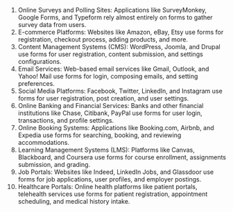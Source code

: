 1. Online Surveys and Polling Sites: Applications like SurveyMonkey, Google Forms, and Typeform rely almost entirely on forms to gather survey data from users.
2. E-commerce Platforms: Websites like Amazon, eBay, Etsy use forms for registration, checkout process, adding products, and more.
3. Content Management Systems (CMS): WordPress, Joomla, and Drupal use forms for user registration, content submission, and settings configurations.
4. Email Services: Web-based email services like Gmail, Outlook, and Yahoo! Mail use forms for login, composing emails, and setting preferences.
5. Social Media Platforms: Facebook, Twitter, LinkedIn, and Instagram use forms for user registration, post creation, and user settings.
6. Online Banking and Financial Services: Banks and other financial institutions like Chase, Citibank, PayPal use forms for user login, transactions, and profile settings.
7. Online Booking Systems: Applications like Booking.com, Airbnb, and Expedia use forms for searching, booking, and reviewing accommodations.
8. Learning Management Systems (LMS): Platforms like Canvas, Blackboard, and Coursera use forms for course enrollment, assignments submission, and grading.
9. Job Portals: Websites like Indeed, LinkedIn Jobs, and Glassdoor use forms for job applications, user profiles, and employer postings.
10. Healthcare Portals: Online health platforms like patient portals, telehealth services use forms for patient registration, appointment scheduling, and medical history intake.

